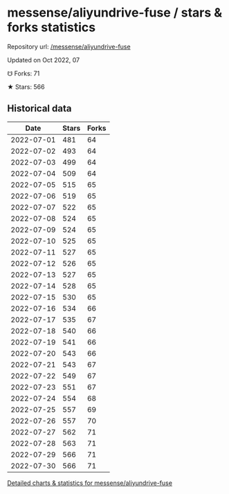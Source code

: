 # messense/aliyundrive-fuse / stars & forks statistics

Repository url: [/messense/aliyundrive-fuse](https://github.com/messense/aliyundrive-fuse)

Updated on Oct 2022, 07

☋ Forks: 71

★ Stars: 566

## Historical data
| Date | Stars | Forks |
|------|-------|-------|
| 2022-07-01 | 481 | 64 | 
| 2022-07-02 | 493 | 64 | 
| 2022-07-03 | 499 | 64 | 
| 2022-07-04 | 509 | 64 | 
| 2022-07-05 | 515 | 65 | 
| 2022-07-06 | 519 | 65 | 
| 2022-07-07 | 522 | 65 | 
| 2022-07-08 | 524 | 65 | 
| 2022-07-09 | 524 | 65 | 
| 2022-07-10 | 525 | 65 | 
| 2022-07-11 | 527 | 65 | 
| 2022-07-12 | 526 | 65 | 
| 2022-07-13 | 527 | 65 | 
| 2022-07-14 | 528 | 65 | 
| 2022-07-15 | 530 | 65 | 
| 2022-07-16 | 534 | 66 | 
| 2022-07-17 | 535 | 67 | 
| 2022-07-18 | 540 | 66 | 
| 2022-07-19 | 541 | 66 | 
| 2022-07-20 | 543 | 66 | 
| 2022-07-21 | 543 | 67 | 
| 2022-07-22 | 549 | 67 | 
| 2022-07-23 | 551 | 67 | 
| 2022-07-24 | 554 | 68 | 
| 2022-07-25 | 557 | 69 | 
| 2022-07-26 | 557 | 70 | 
| 2022-07-27 | 562 | 71 | 
| 2022-07-28 | 563 | 71 | 
| 2022-07-29 | 566 | 71 | 
| 2022-07-30 | 566 | 71 | 


[Detailed charts & statistics for messense/aliyundrive-fuse](https://reviewgithub.com/rep/messense/aliyundrive-fuse)
